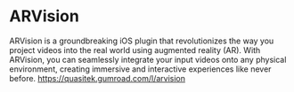 # ARVision
ARVision is a groundbreaking iOS plugin that revolutionizes the way you project videos into the real world using augmented reality (AR). With ARVision, you can seamlessly integrate your input videos onto any physical environment, creating immersive and interactive experiences like never before.
https://quasitek.gumroad.com/l/arvision
